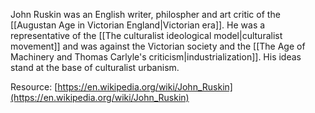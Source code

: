 ---
---

John Ruskin was an English writer, philospher and art critic of the [[Augustan Age in Victorian England|Victorian era]]. He was a representative of the [[The culturalist ideological model|culturalist movement]] and was against the Victorian society and the [[The Age of Machinery and Thomas Carlyle's criticism|industrialization]]. His ideas stand at the base of culturalist urbanism.

Resource: [https://en.wikipedia.org/wiki/John_Ruskin](https://en.wikipedia.org/wiki/John_Ruskin)